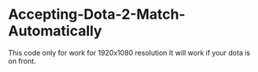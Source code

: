 # Accepting-Dota-2-Match-Automatically
This code only for work for 1920x1080 resolution 
It will work if your dota is on front.
